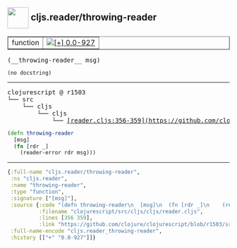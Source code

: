 ## <img width="48px" valign="middle" src="http://i.imgur.com/Hi20huC.png"> cljs.reader/throwing-reader

 <table border="1">
<tr>
<td>function</td>
<td><a href="https://github.com/cljsinfo/api-refs/tree/0.0-927"><img valign="middle" alt="[+] 0.0-927" src="https://img.shields.io/badge/+-0.0--927-lightgrey.svg"></a> </td>
</tr>
</table>

 <samp>
(__throwing-reader__ msg)<br>
</samp>

```
(no docstring)
```

---

 <pre>
clojurescript @ r1503
└── src
    └── cljs
        └── cljs
            └── <ins>[reader.cljs:356-359](https://github.com/clojure/clojurescript/blob/r1503/src/cljs/cljs/reader.cljs#L356-L359)</ins>
</pre>

```clj
(defn throwing-reader
  [msg]
  (fn [rdr _]
    (reader-error rdr msg)))
```


---

```clj
{:full-name "cljs.reader/throwing-reader",
 :ns "cljs.reader",
 :name "throwing-reader",
 :type "function",
 :signature ["[msg]"],
 :source {:code "(defn throwing-reader\n  [msg]\n  (fn [rdr _]\n    (reader-error rdr msg)))",
          :filename "clojurescript/src/cljs/cljs/reader.cljs",
          :lines [356 359],
          :link "https://github.com/clojure/clojurescript/blob/r1503/src/cljs/cljs/reader.cljs#L356-L359"},
 :full-name-encode "cljs.reader_throwing-reader",
 :history [["+" "0.0-927"]]}

```
